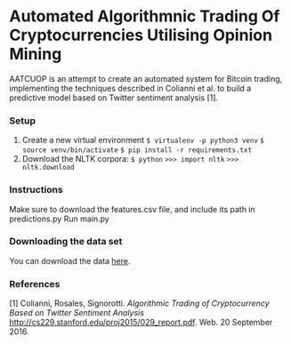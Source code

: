 # Automated Algorithmnic Trading Of Cryptocurrencies Utilising Opinion Mining

AATCUOP is an attempt to create an automated system for Bitcoin trading, implementing the techniques described in Colianni et al. to build a predictive model based on Twitter sentiment analysis [1].

### Setup
1. Create a new virtual environment
`$ virtualenv -p python3 venv`
`$ source venv/bin/activate`
`$ pip install -r requirements.txt`
2. Download the NLTK corpora: 
`$ python` 
`>>> import nltk` 
`>>> nltk.download`

### Instructions
Make sure to download the features.csv file, and include its path in predictions.py
Run main.py

### Downloading the data set
You can download the data [here](https://drive.google.com/open?id=0BzqCBdvJ6j-nUzRZckRJUVJwY00).

### References
[1] Colianni, Rosales, Signorotti. *Algorithmic Trading of Cryptocurrency Based on Twitter Sentiment Analysis* http://cs229.stanford.edu/proj2015/029_report.pdf. Web. 20 September 2016.
